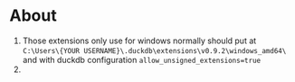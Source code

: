# About
1. Those extensions only use for windows
normally should put at `C:\Users\{YOUR USERNAME}\.duckdb\extensions\v0.9.2\windows_amd64\` and with duckdb configuration `allow_unsigned_extensions=true`
2. 